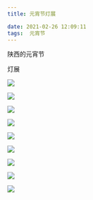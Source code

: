 ```yaml
---
title: 元宵节灯展

date: 2021-02-26 12:09:11
tags:  元宵节
---
```


陕西的元宵节

灯展

![](https://img.imgdb.cn/item/60365d7b5f4313ce255d09dd.jpg)

![](https://img.imgdb.cn/item/60365d7b5f4313ce255d09ef.jpg)

![](https://img.imgdb.cn/item/60365d7c5f4313ce255d0a0a.jpg)

![](https://img.imgdb.cn/item/60365d7c5f4313ce255d0a2b.jpg)

![](https://img.imgdb.cn/item/60365db45f4313ce255d8166.jpg)

![](https://img.imgdb.cn/item/60365db45f4313ce255d81ad.jpg)

![](https://img.imgdb.cn/item/60365db45f4313ce255d81e2.gif)

![](https://img.imgdb.cn/item/60365db45f4313ce255d8229.jpg)

![](https://img.imgdb.cn/item/60365db45f4313ce255d825a.jpg)
